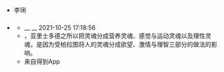 - 李琍
- ### 
    - __ __ 2021-10-25 17:18:56
    - ，亚里士多德之所以把灵魂分成营养灵魂、感觉与运动灵魂以及理性灵魂，是因为受柏拉图将人的灵魂分成欲望、激情与理智三部分的做法的影响。
    - 来自得到App

